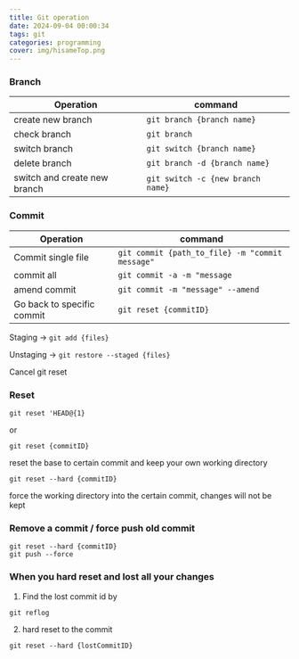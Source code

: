 ```yaml
---
title: Git operation
date: 2024-09-04 00:00:34
tags: git
categories: programming
cover: img/hisameTop.png
---
```


### Branch

| Operation                    | command                           |
| ---------------------------- | --------------------------------- |
| create new branch            | `git branch {branch name}`        |
| check branch                 | `git branch`                      |
| switch branch                | `git switch {branch name}`        |
| delete branch                | `git branch -d {branch name}`     |
| switch and create new branch | `git switch -c {new branch name}` |

### Commit

| Operation                  | command                                         |
| -------------------------- | ----------------------------------------------- |
| Commit single file         | `git commit {path_to_file} -m "commit message"` |
| commit all                 | `git commit -a -m "message`                     |
| amend commit               | `git commit -m "message" --amend`               |
| Go back to specific commit | `git reset {commitID}`                          |

Staging → `git add {files}`

Unstaging → `git restore --staged {files}`

Cancel git reset 

### Reset
```
git reset 'HEAD@{1}
```
or
```
git reset {commitID}
```
reset the base to certain commit and keep your own working directory

```
git reset --hard {commitID}
```
force the working directory into the certain commit, changes will not be kept
### Remove a commit / force push old commit

```
git reset --hard {commitID}
git push --force
```

### When you hard reset and lost all your changes
1. Find the lost commit id by
```
git reflog
```
2. hard reset to the commit
```
git reset --hard {lostCommitID}
```